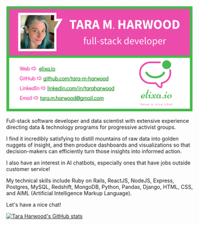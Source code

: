 ![Tara M. Harwood, full-stack developer, tara.m.harwood@gmail.com](https://github.com/tara-m-harwood/elixa-duxworth-frontend/blob/main/public/contact%20slide.png)


Full-stack software developer and data scientist with extensive experience directing data & technology programs for progressive activist groups.

I find it incredibly satisfying to distill mountains of raw data into golden nuggets of insight, and then produce dashboards and visualizations so that decision-makers can efficiently turn those insights into informed action.  

I also have an interest in AI chatbots, especially ones that have jobs outside customer service!

My technical skills include Ruby on Rails, ReactJS, NodeJS, Express, Postgres, MySQL, Redshift, MongoDB, Python, Pandas, Django, HTML, CSS, and AIML (Artificial Intelligence Markup Language).

Let's have a nice chat!

[![Tara Harwood's GitHub stats](https://github-readme-stats.vercel.app/api?username=tara-m-harwood&show_icons=true&theme=radical)](https://github.com/tara-m-harwood/github-readme-stats)
